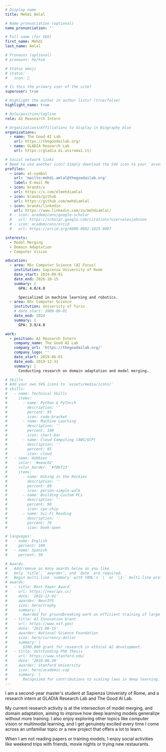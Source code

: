```yaml
---
# Display name
title: Mehdi Amlal

# Name pronunciation (optional)
name_pronunciation: ''

# Full name (for SEO)
first_name: Mehdi
last_name: Amlal

# Pronouns (optional)
# pronouns: he/him

# Status emoji
# status:
#   icon: 🚀

# Is this the primary user of the site?
superuser: true

# Highlight the author in author lists? (true/false)
highlight_name: true

# Role/position/tagline
role: AI Reasearch Intern

# Organizations/Affiliations to display in Biography blox
organizations:
  - name: The Good AI Lab
    url: https://thegoodailab.org/
  - name: GLADIA Research Lab
    url: https://gladia.di.uniroma1.it/

# Social network links
# Need to use another icon? Simply download the SVG icon to your `assets/media/icons/` folder.
profiles:
  - icon: at-symbol
    url: 'mailto:mehdi.amlal@thegoodailab.org'
    label: E-mail Me
  - icon: brands/x
    url: https://x.com/elmehdiamlal
  - icon: brands/github
    url: https://github.com/mehdiamlal
  - icon: brands/linkedin
    url: https://www.linkedin.com/in/mehdiamlal/
  # - icon: academicons/google-scholar
  #   url: https://scholar.google.com/citations?user=alexjohnson
  # - icon: academicons/orcid
  #   url: https://orcid.org/0000-0002-1825-0097

interests:
  - Model Merging
  - Domain Adaptation
  - Computer Vision

education:
  - area: MSc Computer Science (AI Focus)
    institution: Sapienza University of Rome
    date_start: 2024-09-01
    date_end: 2026-10-15
    summary: |
      GPA: 4.0/4.0

      Specialized in machine learning and robotics.
  - area: BSc Computer Science
    institution: University of Turin
    # date_start: 2009-09-01
    date_end: 2024
    summary: |
      GPA: 3.9/4.0

work:
  - position: AI Research Intern
    company_name: The Good AI Lab
    company_url: 'https://thegoodailab.org/'
    company_logo: ''
    date_start: 2019-06-01
    date_end: 2019-12-31
    summary: |
      Conducting research on domain adaptation and model merging.

# Skills
# Add your own SVG icons to `assets/media/icons/`
# skills:
#   - name: Technical Skills
#     items:
#       - name: Python & PyTorch
#         description: ''
#         percent: 95
#         icon: code-bracket
#       - name: Machine Learning
#         description: ''
#         percent: 100
#         icon: chart-bar
#       - name: Cloud Computing (AWS/GCP)
#         description: ''
#         percent: 85
#         icon: cloud
#   - name: Hobbies
#     color: '#eeac02'
#     color_border: '#f0bf23'
#     items:
#       - name: Hiking in the Rockies
#         description: ''
#         percent: 80
#         icon: person-simple-walk
#       - name: Building Custom PCs
#         description: ''
#         percent: 90
#         icon: cpu-chip
#       - name: Sci-Fi Reading
#         description: ''
#         percent: 70
#         icon: book-open

# languages:
#   - name: English
#     percent: 100
#   - name: Spanish
#     percent: 50

# Awards.
#   Add/remove as many awards below as you like.
#   Only `title`, `awarder`, and `date` are required.
#   Begin multi-line `summary` with YAML's `|` or `|2-` multi-line prefix and indent 2 spaces below.
# awards:
#   - title: Best Paper Award
#     url: https://neurips.cc/
#     date: '2022-12-01'
#     awarder: NeurIPS
#     icon: hero/trophy
#     summary: |
#       Awarded for groundbreaking work on efficient training of large models.
#   - title: AI Innovation Grant
#     url: https://www.nsf.gov/
#     date: '2021-06-15'
#     awarder: National Science Foundation
#     icon: hero/currency-dollar
#     summary: |
#       $500,000 grant for research in ethical AI development.
#   - title: Outstanding PhD Thesis
#     url: https://www.stanford.edu/
#     date: '2019-06-30'
#     awarder: Stanford University
#     icon: hero/academic-cap
#     summary: |
#       Recognized for contributions to scaling laws in deep learning.
---
```


I am a second-year master's student at Sapienza Univeristy of Rome, and a research intern at GLADIA Research Lab and The Good AI Lab.

My current research activity is at the intersection of model merging, and domain adaptation, aiming to improve how deep learning models generalize without more training. I also enjoy exploring other topics like computer vision or multimodal learning, and I get genuinely excited every time I come across an unfamiliar topic or a new project that offers a lot to learn.

When I am not reading papers or training models, I enjoy social activities like weekend trips with friends, movie nights or trying new restaurants.